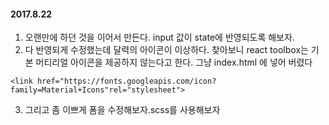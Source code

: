 #### 2017.8.22

1. 오랜만에 하던 것을 이어서 만든다. input 값이 state에 반영되도록 해보자.
2. 다 반영되게 수정했는데 달력의 아이콘이 이상하다. 찾아보니 react toolbox는 기본 머티리얼 아이콘을 제공하지 않는다고 한다. 그냥 index.html 에 넣어 버렸다
```
<link href="https://fonts.googleapis.com/icon?family=Material+Icons"rel="stylesheet">
```
3. 그리고 좀 이쁘게 폼을 수정해보자.scss를 사용해보자